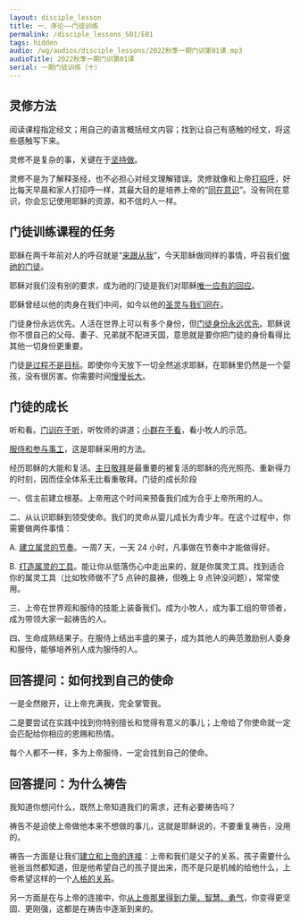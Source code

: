 ```yaml
---
layout: disciple_lesson
title: 一、序论——门徒训练
permalink: /disciple_lessons_S01/E01
tags: hidden
audio: /wg/audios/disciple_lessons/2022秋季一期门训第01课.mp3
audioTitle: 2022秋季一期门训第01课
serial: 一期门徒训练（十）
---
```


## 灵修方法

阅读课程指定经文；用自己的语言概括经文内容；找到让自己有感触的经文，将这些感触写下来。

灵修不是复杂的事，关键在于<u>坚持做</u>。

灵修不是为了解释圣经，也不必担心对经文理解错误。灵修就像和上帝<u>打招呼</u>，好比每天早晨和家人打招呼一样，其最大目的是培养上帝的“<u>同在意识</u>”。没有同在意识，你会忘记使用耶稣的资源，和不信的人一样。

## 门徒训练课程的任务

耶稣在两千年前对人的呼召就是“<u>来跟从我</u>”，今天耶稣做同样的事情，呼召我们<u>做祂的门徒</u>。

耶稣对我们没有别的要求，成为祂的⻔徒是我们对耶稣<u>唯一应有的回应</u>。

耶稣曾经以他的肉身在我们中间，如今以他的<u>圣灵与我们同在</u>。

门徒身份永远优先。人活在世界上可以有多个身份，但<u>门徒身份永远优先</u>。耶稣说你不恨自己的父母、妻子、兄弟就不配进天国，意思就是要你把门徒的身份看得比其他一切身份更重要。

门徒<u>是过程不是目标</u>。即使你今天放下一切全然追求耶稣，在耶稣里仍然是一个婴孩，没有很厉害。你需要时间<u>慢慢长大</u>。

## 门徒的成长

听和看。<u>门训在于听</u>，听牧师的讲道；<u>小群在于看</u>，看小牧人的示范。

<u>服侍和参与事工</u>，这是耶稣采用的方法。

经历耶稣的⼤能和复活。<u>主日敬拜</u>是最重要的被复活的耶稣的亮光照亮、重新得力的时刻，因而佳全体系无比看重敬拜。门徒的成长阶段

一、信主前建立根基。上帝用这个时间来预备我们成为合乎上帝所用的人。

二、从认识耶稣到领受使命。我们的灵命从婴⼉成⻓为⻘少年。在这个过程中，你需要做两件事情：

A. <u>建⽴属灵的节奏</u>。一周7 天，一天 24 小时，凡事做在节奏中才能做得好。

B. <u>打造属灵的工具</u>。能让你从低落伤心中走出来的，就是你属灵工具。找到适合你的属灵工具（比如牧师做不了5 点钟的晨祷，但晚上 9 点钟没问题），常常使用。

三、上帝在世界观和服侍的技能上装备我们。成为小牧人，成为事工组的带领者，成为带领大家一起祷告的人。

四、生命成熟结果子。在服侍上结出丰盛的果⼦，成为其他⼈的典范激励别⼈委身和服侍，能够培养别⼈成为服侍的⼈。

## 回答提问：如何找到自己的使命

一是全然敞开，让上帝充满我，完全掌管我。

二是要尝试在实践中找到你特别擅长和觉得有意义的事儿；上帝给了你使命就一定会匹配给你相应的恩赐和热情。

每个人都不一样，多为上帝服侍，一定会找到自己的使命。

## 回答提问：为什么祷告

我知道你想问什么，既然上帝知道我们的需求，还有必要祷告吗？

祷告不是迫使上帝做他本来不想做的事儿，这就是耶稣说的，不要重复祷告，没用的。

祷告一方面是让我们<u>建立和上帝的连接</u>：上帝和我们是父子的关系，孩子需要什么爸爸当然都知道，但是他希望自己的孩子提出来，而不是只是机械的给他什么，上帝希望这样的一个<u>人格的关系</u>。

另一方面是在与上帝的连接中，你<u>从上帝那里得到力量、智慧、勇气</u>，你变得更坚固、更刚强，这都是在祷告中逐渐到来的。